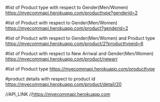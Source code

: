 #list of Product type with respect to Gender(Men/Women)
https://myecommapi.herokuapp.com/producttype?genderid=2

#list of Product with respect to Gender(Men/Women)
https://myecommapi.herokuapp.com/product?genderid=2

#list of Product with respect to Gender(Men/Women) and Product type
https://myecommapi.herokuapp.com/product/2?producttypeid=6

#list of Product with respect to New Arriwal and Gender(Men/Women)
https://myecommapi.herokuapp.com/product/newarr

#list of Product type
https://myecommapi.herokuapp.com/producttype

#product details with respect to product id
https://myecommapi.herokuapp.com/product/detail/20

//API_LINK
//https://myecommapi.herokuapp.com
